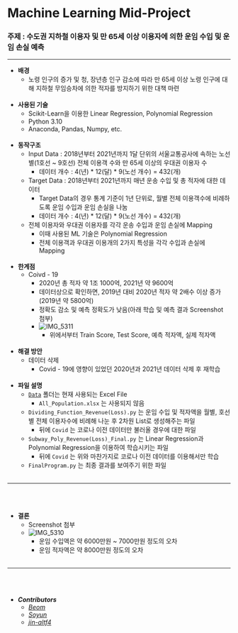 # Machine Learning Mid-Project

<h3>주제 : 수도권 지하철 이용자 및 만 65세 이상 이용자에 의한 운임 수입 및 운임 손실 예측</h3>

<hr>

* **배경**
  * 노령 인구의 증가 및 청, 장년층 인구 감소에 따라 만 65세 이상 노령 인구에 대해 지하철 무임승차에 의한 적자를 방지하기 위한 대책 마련
<br><br>
* **사용된 기술**
  * Scikit-Learn을 이용한 Linear Regression, Polynomial Regression
  * Python 3.10
  * Anaconda, Pandas, Numpy, etc.
<br><br>
* **동작구조**
  * Input Data : 2018년부터 2021년까지 1달 단위의 서울교통공사에 속하는 노선별(1호선 ~ 9호선) 전체 이용객 수와 만 65세 이상의 우대권 이용자 수
    * 데이터 개수 : 4(년) * 12(달) * 9(노선 개수) = 432(개)
  * Target Data : 2018년부터 2021년까지 매년 운송 수입 및 총 적자에 대한 데이터
    * Target Data의 경우 통계 기준이 1년 단위로, 월별 전체 이용객수에 비례하도록 운임 수입과 운임 손실을 나눔
    * 데이터 개수 : 4(년) * 12(달) * 9(노선 개수) = 432(개)
  * 전체 이용자와 우대권 이용자를 각각 운송 수입과 운임 손실에 Mapping
    * 이때 사용된 ML 기술은 Polynomial Regression
    * 전체 이용객과 우대권 이용개의 2가지 특성을 각각 수입과 손실에 Mapping
<br><br>
* **한계점**
  * Coivd - 19
    * 2020년 총 적자 약 1조 1000억, 2021년 약 9600억
    * 데이터상으로 확인하면, 2019년 대비 2020년 적자 약 2배수 이상 증가(2019년 약 5800억)
    * 정확도 감소 및 예측 정확도가 낮음(아래 학습 및 예측 결과 Screenshot 첨부)
    * ![IMG_5311](https://user-images.githubusercontent.com/89850286/231095650-c825d0f0-e4ec-4646-a049-bcbcd27fa6d3.jpg)
      * 위에서부터 Train Score, Test Score, 예측 적자액, 실제 적자액
<br><br>
* **해결 방안**
  * 데이터 삭제
    * Covid - 19에 영향이 있었던 2020년과 2021년 데이터 삭제 후 재학습
<br><br>
* **파일 설명**
  * [`Data`](https://github.com/IIIBreakeRIII/ML-SubwayPredict/tree/main/Data) 폴더는 현재 사용되는 Excel File
    * `All_Population.xlsx` 는 사용되지 않음
  * `Dividing_Function_Revenue(Loss).py` 는 운임 수입 및 적자액을 월별, 호선별 전체 이용자수에 비례해 나눈 후 2차원 List로 생성해주는 파일
    * 뒤에 `Covid` 는 코로나 이전 데이터만 불러올 경우에 대한 파일
  * `Subway_Poly_Revenue(Loss)_Final.py` 는 Linear Regression과 Polynomial Regression을 이용하여 학습시키는 파일
    * 뒤에 `Covid` 는 위와 마찬가지로 코로나 이전 데이터를 이용해서만 학습
  * `FinalProgram.py` 는 최종 결과를 보여주기 위한 파일
  <br><br>
<hr>
<br><br>

* **결론**
  * Screenshot 첨부
  * ![IMG_5310](https://user-images.githubusercontent.com/89850286/231096750-4f418347-32c7-42db-ba4f-a429459fcf69.jpg)
    * 운임 수입액은 약 6000만원 ~ 7000만원 정도의 오차
    * 운임 적자액은 약 8000만원 정도의 오차
<br><br>
<hr>
<br><br>

* _**Contributors**_
  * [_Beom_](https://github.com/BeomKung)
  * [_Soyun_](https://github.com/nuyos)
  * [_jin-altf4_](https://github.com/jin-altf4)
